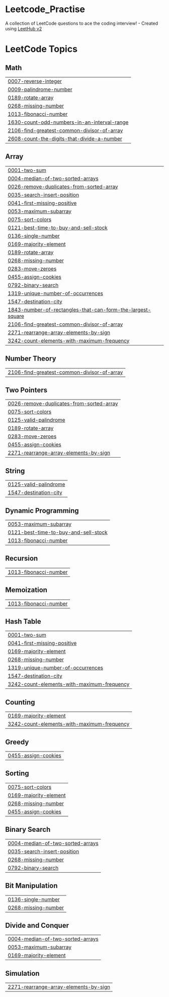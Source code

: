 # Leetcode_Practise
A collection of LeetCode questions to ace the coding interview! - Created using [LeetHub v2](https://github.com/arunbhardwaj/LeetHub-2.0)

<!---LeetCode Topics Start-->
# LeetCode Topics
## Math
|  |
| ------- |
| [0007-reverse-integer](https://github.com/SuvanshD/Leetcode_Practise/tree/master/0007-reverse-integer) |
| [0009-palindrome-number](https://github.com/SuvanshD/Leetcode_Practise/tree/master/0009-palindrome-number) |
| [0189-rotate-array](https://github.com/SuvanshD/Leetcode_Practise/tree/master/0189-rotate-array) |
| [0268-missing-number](https://github.com/SuvanshD/Leetcode_Practise/tree/master/0268-missing-number) |
| [1013-fibonacci-number](https://github.com/SuvanshD/Leetcode_Practise/tree/master/1013-fibonacci-number) |
| [1630-count-odd-numbers-in-an-interval-range](https://github.com/SuvanshD/Leetcode_Practise/tree/master/1630-count-odd-numbers-in-an-interval-range) |
| [2106-find-greatest-common-divisor-of-array](https://github.com/SuvanshD/Leetcode_Practise/tree/master/2106-find-greatest-common-divisor-of-array) |
| [2608-count-the-digits-that-divide-a-number](https://github.com/SuvanshD/Leetcode_Practise/tree/master/2608-count-the-digits-that-divide-a-number) |
## Array
|  |
| ------- |
| [0001-two-sum](https://github.com/SuvanshD/Leetcode_Practise/tree/master/0001-two-sum) |
| [0004-median-of-two-sorted-arrays](https://github.com/SuvanshD/Leetcode_Practise/tree/master/0004-median-of-two-sorted-arrays) |
| [0026-remove-duplicates-from-sorted-array](https://github.com/SuvanshD/Leetcode_Practise/tree/master/0026-remove-duplicates-from-sorted-array) |
| [0035-search-insert-position](https://github.com/SuvanshD/Leetcode_Practise/tree/master/0035-search-insert-position) |
| [0041-first-missing-positive](https://github.com/SuvanshD/Leetcode_Practise/tree/master/0041-first-missing-positive) |
| [0053-maximum-subarray](https://github.com/SuvanshD/Leetcode_Practise/tree/master/0053-maximum-subarray) |
| [0075-sort-colors](https://github.com/SuvanshD/Leetcode_Practise/tree/master/0075-sort-colors) |
| [0121-best-time-to-buy-and-sell-stock](https://github.com/SuvanshD/Leetcode_Practise/tree/master/0121-best-time-to-buy-and-sell-stock) |
| [0136-single-number](https://github.com/SuvanshD/Leetcode_Practise/tree/master/0136-single-number) |
| [0169-majority-element](https://github.com/SuvanshD/Leetcode_Practise/tree/master/0169-majority-element) |
| [0189-rotate-array](https://github.com/SuvanshD/Leetcode_Practise/tree/master/0189-rotate-array) |
| [0268-missing-number](https://github.com/SuvanshD/Leetcode_Practise/tree/master/0268-missing-number) |
| [0283-move-zeroes](https://github.com/SuvanshD/Leetcode_Practise/tree/master/0283-move-zeroes) |
| [0455-assign-cookies](https://github.com/SuvanshD/Leetcode_Practise/tree/master/0455-assign-cookies) |
| [0792-binary-search](https://github.com/SuvanshD/Leetcode_Practise/tree/master/0792-binary-search) |
| [1319-unique-number-of-occurrences](https://github.com/SuvanshD/Leetcode_Practise/tree/master/1319-unique-number-of-occurrences) |
| [1547-destination-city](https://github.com/SuvanshD/Leetcode_Practise/tree/master/1547-destination-city) |
| [1843-number-of-rectangles-that-can-form-the-largest-square](https://github.com/SuvanshD/Leetcode_Practise/tree/master/1843-number-of-rectangles-that-can-form-the-largest-square) |
| [2106-find-greatest-common-divisor-of-array](https://github.com/SuvanshD/Leetcode_Practise/tree/master/2106-find-greatest-common-divisor-of-array) |
| [2271-rearrange-array-elements-by-sign](https://github.com/SuvanshD/Leetcode_Practise/tree/master/2271-rearrange-array-elements-by-sign) |
| [3242-count-elements-with-maximum-frequency](https://github.com/SuvanshD/Leetcode_Practise/tree/master/3242-count-elements-with-maximum-frequency) |
## Number Theory
|  |
| ------- |
| [2106-find-greatest-common-divisor-of-array](https://github.com/SuvanshD/Leetcode_Practise/tree/master/2106-find-greatest-common-divisor-of-array) |
## Two Pointers
|  |
| ------- |
| [0026-remove-duplicates-from-sorted-array](https://github.com/SuvanshD/Leetcode_Practise/tree/master/0026-remove-duplicates-from-sorted-array) |
| [0075-sort-colors](https://github.com/SuvanshD/Leetcode_Practise/tree/master/0075-sort-colors) |
| [0125-valid-palindrome](https://github.com/SuvanshD/Leetcode_Practise/tree/master/0125-valid-palindrome) |
| [0189-rotate-array](https://github.com/SuvanshD/Leetcode_Practise/tree/master/0189-rotate-array) |
| [0283-move-zeroes](https://github.com/SuvanshD/Leetcode_Practise/tree/master/0283-move-zeroes) |
| [0455-assign-cookies](https://github.com/SuvanshD/Leetcode_Practise/tree/master/0455-assign-cookies) |
| [2271-rearrange-array-elements-by-sign](https://github.com/SuvanshD/Leetcode_Practise/tree/master/2271-rearrange-array-elements-by-sign) |
## String
|  |
| ------- |
| [0125-valid-palindrome](https://github.com/SuvanshD/Leetcode_Practise/tree/master/0125-valid-palindrome) |
| [1547-destination-city](https://github.com/SuvanshD/Leetcode_Practise/tree/master/1547-destination-city) |
## Dynamic Programming
|  |
| ------- |
| [0053-maximum-subarray](https://github.com/SuvanshD/Leetcode_Practise/tree/master/0053-maximum-subarray) |
| [0121-best-time-to-buy-and-sell-stock](https://github.com/SuvanshD/Leetcode_Practise/tree/master/0121-best-time-to-buy-and-sell-stock) |
| [1013-fibonacci-number](https://github.com/SuvanshD/Leetcode_Practise/tree/master/1013-fibonacci-number) |
## Recursion
|  |
| ------- |
| [1013-fibonacci-number](https://github.com/SuvanshD/Leetcode_Practise/tree/master/1013-fibonacci-number) |
## Memoization
|  |
| ------- |
| [1013-fibonacci-number](https://github.com/SuvanshD/Leetcode_Practise/tree/master/1013-fibonacci-number) |
## Hash Table
|  |
| ------- |
| [0001-two-sum](https://github.com/SuvanshD/Leetcode_Practise/tree/master/0001-two-sum) |
| [0041-first-missing-positive](https://github.com/SuvanshD/Leetcode_Practise/tree/master/0041-first-missing-positive) |
| [0169-majority-element](https://github.com/SuvanshD/Leetcode_Practise/tree/master/0169-majority-element) |
| [0268-missing-number](https://github.com/SuvanshD/Leetcode_Practise/tree/master/0268-missing-number) |
| [1319-unique-number-of-occurrences](https://github.com/SuvanshD/Leetcode_Practise/tree/master/1319-unique-number-of-occurrences) |
| [1547-destination-city](https://github.com/SuvanshD/Leetcode_Practise/tree/master/1547-destination-city) |
| [3242-count-elements-with-maximum-frequency](https://github.com/SuvanshD/Leetcode_Practise/tree/master/3242-count-elements-with-maximum-frequency) |
## Counting
|  |
| ------- |
| [0169-majority-element](https://github.com/SuvanshD/Leetcode_Practise/tree/master/0169-majority-element) |
| [3242-count-elements-with-maximum-frequency](https://github.com/SuvanshD/Leetcode_Practise/tree/master/3242-count-elements-with-maximum-frequency) |
## Greedy
|  |
| ------- |
| [0455-assign-cookies](https://github.com/SuvanshD/Leetcode_Practise/tree/master/0455-assign-cookies) |
## Sorting
|  |
| ------- |
| [0075-sort-colors](https://github.com/SuvanshD/Leetcode_Practise/tree/master/0075-sort-colors) |
| [0169-majority-element](https://github.com/SuvanshD/Leetcode_Practise/tree/master/0169-majority-element) |
| [0268-missing-number](https://github.com/SuvanshD/Leetcode_Practise/tree/master/0268-missing-number) |
| [0455-assign-cookies](https://github.com/SuvanshD/Leetcode_Practise/tree/master/0455-assign-cookies) |
## Binary Search
|  |
| ------- |
| [0004-median-of-two-sorted-arrays](https://github.com/SuvanshD/Leetcode_Practise/tree/master/0004-median-of-two-sorted-arrays) |
| [0035-search-insert-position](https://github.com/SuvanshD/Leetcode_Practise/tree/master/0035-search-insert-position) |
| [0268-missing-number](https://github.com/SuvanshD/Leetcode_Practise/tree/master/0268-missing-number) |
| [0792-binary-search](https://github.com/SuvanshD/Leetcode_Practise/tree/master/0792-binary-search) |
## Bit Manipulation
|  |
| ------- |
| [0136-single-number](https://github.com/SuvanshD/Leetcode_Practise/tree/master/0136-single-number) |
| [0268-missing-number](https://github.com/SuvanshD/Leetcode_Practise/tree/master/0268-missing-number) |
## Divide and Conquer
|  |
| ------- |
| [0004-median-of-two-sorted-arrays](https://github.com/SuvanshD/Leetcode_Practise/tree/master/0004-median-of-two-sorted-arrays) |
| [0053-maximum-subarray](https://github.com/SuvanshD/Leetcode_Practise/tree/master/0053-maximum-subarray) |
| [0169-majority-element](https://github.com/SuvanshD/Leetcode_Practise/tree/master/0169-majority-element) |
## Simulation
|  |
| ------- |
| [2271-rearrange-array-elements-by-sign](https://github.com/SuvanshD/Leetcode_Practise/tree/master/2271-rearrange-array-elements-by-sign) |
<!---LeetCode Topics End-->